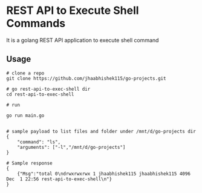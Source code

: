 # REST API to Execute Shell Commands
It is a golang REST API application to execute shell command

## Usage
```
# clone a repo
git clone https://github.com/jhaabhishek115/go-projects.git

# go rest-api-to-exec-shell dir
cd rest-api-to-exec-shell

# run

go run main.go


# sample payload to list files and folder under /mnt/d/go-projects dir
{
    "command": "ls",
    "arguments": ["-l","/mnt/d/go-projects"]
}

# Sample response
{
    {"Msg":"total 0\ndrwxrwxrwx 1 jhaabhishek115 jhaabhishek115 4096 Dec  1 22:56 rest-api-to-exec-shell\n"}
}
```
